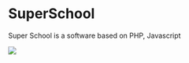 # SuperSchool
<html>
<body>

  <p> Super School is a software based on PHP, Javascript</p>

  <img src="https://user-images.githubusercontent.com/79736638/124489305-758b5880-ddce-11eb-8f64-a60f9c95a4a1.jpg"></img>
